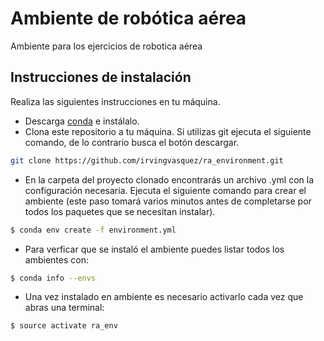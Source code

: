 # Ambiente de robótica aérea
Ambiente para los ejercicios de robotica aérea

## Instrucciones de instalación

Realiza las siguientes instrucciones en tu máquina.

- Descarga [conda][conda] e instálalo.
- Clona este repositorio a tu máquina. Si utilizas git ejecuta el siguiente comando, de lo contrario busca el botón descargar.
```sh
git clone https://github.com/irvingvasquez/ra_environment.git
```
- En la carpeta del proyecto clonado encontrarás un archivo .yml con la configuración necesaria. Ejecuta el siguiente comando para crear el ambiente (este paso tomará varios minutos antes de completarse por todos los paquetes que se necesitan instalar).
```sh
$ conda env create -f environment.yml
```
- Para verficar que se instaló el ambiente puedes listar todos los ambientes con:
```sh
$ conda info --envs
```
- Una vez instalado en ambiente es necesario activarlo cada vez que abras una terminal:
```sh
$ source activate ra_env
```

[conda]: <https://conda.io/docs/user-guide/install/index.html> 
